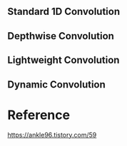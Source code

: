 ## Standard 1D Convolution

## Depthwise Convolution

## Lightweight Convolution

## Dynamic Convolution

# Reference
https://ankle96.tistory.com/59
